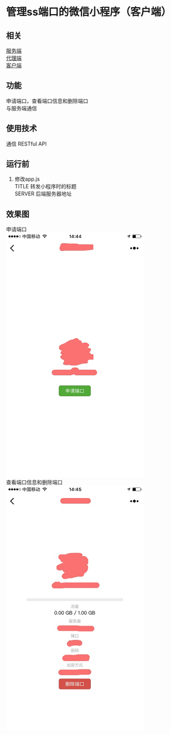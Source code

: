 # 管理ss端口的微信小程序（客户端）  
## 相关  
[服务端](https://github.com/hpq86zllw/ss-port-server)  
[代理端](https://github.com/hpq86zllw/ss-port-agent)  
[客户端](https://github.com/hpq86zllw/ss-port-client)  
## 功能  
申请端口，查看端口信息和删除端口  
与服务端通信  
## 使用技术  
通信 RESTful API  
## 运行前  
1. 修改app.js  
TITLE 转发小程序时的标题  
SERVER 后端服务器地址  
## 效果图  
申请端口  
![](https://raw.githubusercontent.com/hpq86zllw/asset-repository/master/img/apply.jpg)  
查看端口信息和删除端口  
![](https://raw.githubusercontent.com/hpq86zllw/asset-repository/master/img/delete.jpg)  
